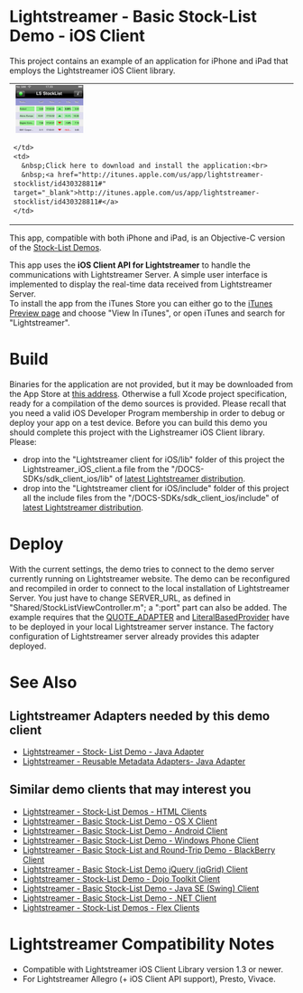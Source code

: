 # Lightstreamer - Basic Stock-List Demo - iOS Client #

This project contains an example of an application for iPhone and iPad that employs the Lightstreamer iOS Client library.

<table>
  <tr>
    <td style="text-align: left">
      &nbsp;<a href="http://itunes.apple.com/us/app/lightstreamer-stocklist/id430328811#" target="_blank"><img src="screen_iphone.png"></a>&nbsp;
      
    </td>
    <td>
      &nbsp;Click here to download and install the application:<br>
      &nbsp;<a href="http://itunes.apple.com/us/app/lightstreamer-stocklist/id430328811#" target="_blank">http://itunes.apple.com/us/app/lightstreamer-stocklist/id430328811#</a>
    </td>
  </tr>
</table>

This app, compatible with both iPhone and iPad, is an Objective-C version of the [Stock-List Demos](https://github.com/Weswit/Lightstreamer-example-Stocklist-client-javascript).<br>

This app uses the <b>iOS Client API for Lightstreamer</b> to handle the communications with Lightstreamer Server. A simple user interface is implemented to display the real-time data received from Lightstreamer Server.<br>
To install the app from the iTunes Store you can either go to the [iTunes Preview page](http://itunes.apple.com/us/app/lightstreamer-stocklist/id430328811#) and choose "View In iTunes", or open iTunes and search for "Lightstreamer".<br>

# Build #

Binaries for the application are not provided, but it may be downloaded from the App Store at [this address](https://itunes.apple.com/app/lightstreamer-stocklist/id430328811?l=en&mt=8).
Otherwise a full Xcode project specification, ready for a compilation of the demo sources is provided. Please recall that you need a valid iOS Developer Program membership in order to debug or deploy your app on a test device.
Before you can build this demo you should complete this project with the Lighstreamer iOS Client library. Please:
* drop into the "Lightstreamer client for iOS/lib" folder of this project the Lightstreamer_iOS_client.a file from the "/DOCS-SDKs/sdk_client_ios/lib" of [latest Lightstreamer distribution](http://www.lightstreamer.com/download).
* drop into the "Lightstreamer client for iOS/include" folder of this project all the include files from the "/DOCS-SDKs/sdk_client_ios/include" of [latest Lightstreamer distribution](http://www.lightstreamer.com/download).

# Deploy #

With the current settings, the demo tries to connect to the demo server currently running on Lightstreamer website.
The demo can be reconfigured and recompiled in order to connect to the local installation of Lightstreamer Server. You just have to change SERVER_URL, as defined in "Shared/StockListViewController.m"; a ":port" part can also be added.
The example requires that the [QUOTE_ADAPTER](https://github.com/Weswit/Lightstreamer-example-Stocklist-adapter-java) and [LiteralBasedProvider](https://github.com/Weswit/Lightstreamer-example-ReusableMetadata-adapter-java) have to be deployed in your local Lightstreamer server instance. The factory configuration of Lightstreamer server already provides this adapter deployed.<br>

# See Also #

## Lightstreamer Adapters needed by this demo client ##

* [Lightstreamer - Stock- List Demo - Java Adapter](https://github.com/Weswit/Lightstreamer-example-Stocklist-adapter-java)
* [Lightstreamer - Reusable Metadata Adapters- Java Adapter](https://github.com/Weswit/Lightstreamer-example-ReusableMetadata-adapter-java)

## Similar demo clients that may interest you ##

* [Lightstreamer - Stock-List Demos - HTML Clients](https://github.com/Weswit/Lightstreamer-example-Stocklist-client-javascript)
* [Lightstreamer - Basic Stock-List Demo - OS X Client](https://github.com/Weswit/Lightstreamer-example-StockList-client-osx)
* [Lightstreamer - Basic Stock-List Demo - Android Client](https://github.com/Weswit/Lightstreamer-example-StockList-client-android)
* [Lightstreamer - Basic Stock-List Demo - Windows Phone Client](https://github.com/Weswit/Lightstreamer-example-StockList-client-winphone)
* [Lightstreamer - Basic Stock-List and Round-Trip Demo - BlackBerry Client](https://github.com/Weswit/Lightstreamer-example-StockList-client-blackberry)
* [Lightstreamer - Basic Stock-List Demo jQuery (jqGrid) Client](https://github.com/Weswit/Lightstreamer-example-StockList-client-jquery)
* [Lightstreamer - Stock-List Demo - Dojo Toolkit Client](https://github.com/Weswit/Lightstreamer-example-StockList-client-dojo)
* [Lightstreamer - Basic Stock-List Demo - Java SE (Swing) Client](https://github.com/Weswit/Lightstreamer-example-StockList-client-java)
* [Lightstreamer - Basic Stock-List Demo - .NET Client](https://github.com/Weswit/Lightstreamer-example-StockList-client-dotnet)
* [Lightstreamer - Stock-List Demos - Flex Clients](https://github.com/Weswit/Lightstreamer-example-StockList-client-flex)

# Lightstreamer Compatibility Notes #

- Compatible with Lightstreamer iOS Client Library version 1.3 or newer.
- For Lightstreamer Allegro (+ iOS Client API support), Presto, Vivace.
